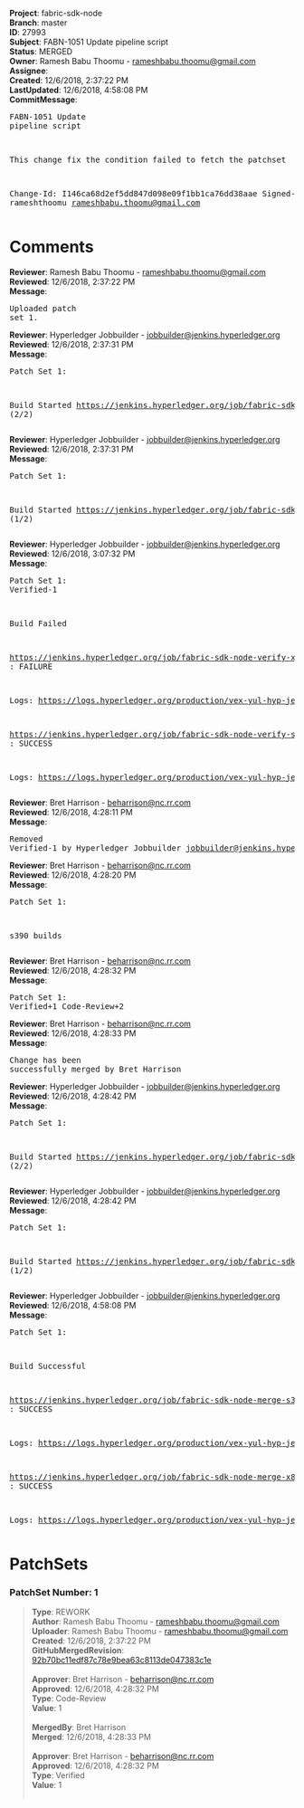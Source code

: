 <strong>Project</strong>: fabric-sdk-node<br><strong>Branch</strong>: master<br><strong>ID</strong>: 27993<br><strong>Subject</strong>: FABN-1051 Update pipeline script<br><strong>Status</strong>: MERGED<br><strong>Owner</strong>: Ramesh Babu Thoomu - rameshbabu.thoomu@gmail.com<br><strong>Assignee</strong>:<br><strong>Created</strong>: 12/6/2018, 2:37:22 PM<br><strong>LastUpdated</strong>: 12/6/2018, 4:58:08 PM<br><strong>CommitMessage</strong>:<br><pre>FABN-1051 Update pipeline script

This change fix the condition failed to fetch the patchset

Change-Id: I146ca68d2ef5dd847d098e09f1bb1ca76dd38aae
Signed-off-by: rameshthoomu <rameshbabu.thoomu@gmail.com>
</pre><h1>Comments</h1><strong>Reviewer</strong>: Ramesh Babu Thoomu - rameshbabu.thoomu@gmail.com<br><strong>Reviewed</strong>: 12/6/2018, 2:37:22 PM<br><strong>Message</strong>: <pre>Uploaded patch set 1.</pre><strong>Reviewer</strong>: Hyperledger Jobbuilder - jobbuilder@jenkins.hyperledger.org<br><strong>Reviewed</strong>: 12/6/2018, 2:37:31 PM<br><strong>Message</strong>: <pre>Patch Set 1:

Build Started https://jenkins.hyperledger.org/job/fabric-sdk-node-verify-s390x/304/ (2/2)</pre><strong>Reviewer</strong>: Hyperledger Jobbuilder - jobbuilder@jenkins.hyperledger.org<br><strong>Reviewed</strong>: 12/6/2018, 2:37:31 PM<br><strong>Message</strong>: <pre>Patch Set 1:

Build Started https://jenkins.hyperledger.org/job/fabric-sdk-node-verify-x86_64/1672/ (1/2)</pre><strong>Reviewer</strong>: Hyperledger Jobbuilder - jobbuilder@jenkins.hyperledger.org<br><strong>Reviewed</strong>: 12/6/2018, 3:07:32 PM<br><strong>Message</strong>: <pre>Patch Set 1: Verified-1

Build Failed 

https://jenkins.hyperledger.org/job/fabric-sdk-node-verify-x86_64/1672/ : FAILURE

Logs: https://logs.hyperledger.org/production/vex-yul-hyp-jenkins-3/fabric-sdk-node-verify-x86_64/1672

https://jenkins.hyperledger.org/job/fabric-sdk-node-verify-s390x/304/ : SUCCESS

Logs: https://logs.hyperledger.org/production/vex-yul-hyp-jenkins-3/fabric-sdk-node-verify-s390x/304</pre><strong>Reviewer</strong>: Bret Harrison - beharrison@nc.rr.com<br><strong>Reviewed</strong>: 12/6/2018, 4:28:11 PM<br><strong>Message</strong>: <pre>Removed Verified-1 by Hyperledger Jobbuilder <jobbuilder@jenkins.hyperledger.org>
</pre><strong>Reviewer</strong>: Bret Harrison - beharrison@nc.rr.com<br><strong>Reviewed</strong>: 12/6/2018, 4:28:20 PM<br><strong>Message</strong>: <pre>Patch Set 1:

s390 builds</pre><strong>Reviewer</strong>: Bret Harrison - beharrison@nc.rr.com<br><strong>Reviewed</strong>: 12/6/2018, 4:28:32 PM<br><strong>Message</strong>: <pre>Patch Set 1: Verified+1 Code-Review+2</pre><strong>Reviewer</strong>: Bret Harrison - beharrison@nc.rr.com<br><strong>Reviewed</strong>: 12/6/2018, 4:28:33 PM<br><strong>Message</strong>: <pre>Change has been successfully merged by Bret Harrison</pre><strong>Reviewer</strong>: Hyperledger Jobbuilder - jobbuilder@jenkins.hyperledger.org<br><strong>Reviewed</strong>: 12/6/2018, 4:28:42 PM<br><strong>Message</strong>: <pre>Patch Set 1:

Build Started https://jenkins.hyperledger.org/job/fabric-sdk-node-merge-x86_64/120/ (2/2)</pre><strong>Reviewer</strong>: Hyperledger Jobbuilder - jobbuilder@jenkins.hyperledger.org<br><strong>Reviewed</strong>: 12/6/2018, 4:28:42 PM<br><strong>Message</strong>: <pre>Patch Set 1:

Build Started https://jenkins.hyperledger.org/job/fabric-sdk-node-merge-s390x/108/ (1/2)</pre><strong>Reviewer</strong>: Hyperledger Jobbuilder - jobbuilder@jenkins.hyperledger.org<br><strong>Reviewed</strong>: 12/6/2018, 4:58:08 PM<br><strong>Message</strong>: <pre>Patch Set 1:

Build Successful 

https://jenkins.hyperledger.org/job/fabric-sdk-node-merge-s390x/108/ : SUCCESS

Logs: https://logs.hyperledger.org/production/vex-yul-hyp-jenkins-3/fabric-sdk-node-merge-s390x/108

https://jenkins.hyperledger.org/job/fabric-sdk-node-merge-x86_64/120/ : SUCCESS

Logs: https://logs.hyperledger.org/production/vex-yul-hyp-jenkins-3/fabric-sdk-node-merge-x86_64/120</pre><h1>PatchSets</h1><h3>PatchSet Number: 1</h3><blockquote><strong>Type</strong>: REWORK<br><strong>Author</strong>: Ramesh Babu Thoomu - rameshbabu.thoomu@gmail.com<br><strong>Uploader</strong>: Ramesh Babu Thoomu - rameshbabu.thoomu@gmail.com<br><strong>Created</strong>: 12/6/2018, 2:37:22 PM<br><strong>GitHubMergedRevision</strong>: [92b70bc11edf87c78e9bea63c8113de047383c1e](https://github.com/hyperledger-gerrit-archive/fabric-sdk-node/commit/92b70bc11edf87c78e9bea63c8113de047383c1e)<br><br><strong>Approver</strong>: Bret Harrison - beharrison@nc.rr.com<br><strong>Approved</strong>: 12/6/2018, 4:28:32 PM<br><strong>Type</strong>: Code-Review<br><strong>Value</strong>: 1<br><br><strong>MergedBy</strong>: Bret Harrison<br><strong>Merged</strong>: 12/6/2018, 4:28:33 PM<br><br><strong>Approver</strong>: Bret Harrison - beharrison@nc.rr.com<br><strong>Approved</strong>: 12/6/2018, 4:28:32 PM<br><strong>Type</strong>: Verified<br><strong>Value</strong>: 1<br><br></blockquote>